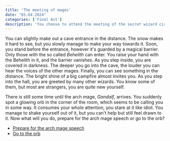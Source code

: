 ```yaml
---
title: 'The meeting of mages'
date: "03.04.2024"
categories: ['Final Act']
description: 'You choose to attend the meeting of the secret wizard circle.'
---
```


You can slightly make out a cave entrance in the distance. The snow makes it hard to see, but you
slowly manage to make your way towards it. Soon, you stand before the entrance, however it's guarded
by a magical barrier. Only those with the so called _Behelith_ can enter. You raise your hand with
the Behelith in it, and the barrier vanishes. As you step inside, you are covered in darkness. The
deeper you go into the cave, the louder you can hear the voices of the other mages. Finally, you can
see something in the distance. The bright shine of a big campfire almost invites you. As you step
into the hall, you are greeted by many other wizards. You know some of them, but most are strangers,
you are quite new yourself. 

There is still some time until the arch mage, _Gandalf_, arrives. You suddenly spot a glowing orb in
the corner of the room, which seems to be calling you in some way. It consumes your whole attention,
you stare at it like idiot. You manage to shake yourself out of it, but you can't help but still
feel drawn to it. Now what will you do, prepare for the arch mage speech or go to the orb?

- [Prepare for the arch mage speech](final_act_mage_speech)
- [Go to the orb](final_act_mage_orb)
